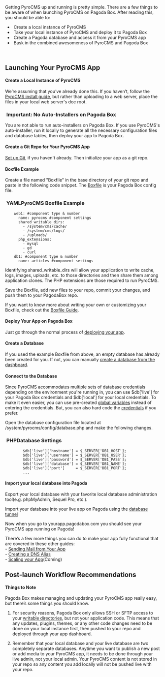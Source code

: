 <p class="active">Getting PyroCMS up and running is pretty simple. There are a few things to be aware of when launching PyroCMS on Pagoda Box. After reading this, you should be able to:</p>
<ul class="checked">
	<li>
		<span class="guides-sprite check">&nbsp;</span>Create a local instance of PyroCMS</li>
	<li>
		<span class="guides-sprite check">&nbsp;</span>Take your local instance of PyroCMS and deploy it to Pagoda Box</li>
	<li>
		<span class="guides-sprite check">&nbsp;</span>Create a Pagoda database and access it from your PyroCMS app</li>
	<li>
		<span class="guides-sprite check">&nbsp;</span>Bask in the combined awesomeness of PyroCMS and Pagoda Box</li>
</ul>
<div class="line-divider">&nbsp;</div>
<h2 id="launching-your-pyrocms-app">Launching Your PyroCMS App</h2>
<div class="justify">
  <h4 id="-create-a-local-instance-of-your-app">Create a Local Instance of PyroCMS</h4>
  <p>We&rsquo;re assuming that you&rsquo;ve already done this. If you haven&rsquo;t, follow the <a href="http://www.pyrocms.com/docs" target="_blank">PyroCMS install guide</a>, but rather than uploading to a web server, place the files in your local web server's doc root.</p>
  <h3 class="tag">
	<span class="guides-sprite w-cap">&nbsp;</span><span class="horizontal-guides-sprite white">Important: No Auto-Installers on Pagoda Box</span><span class="guides-sprite w-end-cap">&nbsp;</span></h3>
	<div class="block yellow">
		<p>You are not able to run auto-installers on Pagoda Box. If you use PyroCMS&#39;s auto-installer, run it locally to generate all the necessary configuration files and database tables, then deploy your app to Pagoda Box.</p>
	<h4 id="-create-a-github-repo-for-your-app">Create a Git Repo for Your PyroCMS App</h4>
	<p><a href="/customer/portal/articles/202225-setting-up-git">Set up Git</a>, if you haven't already. Then initialize your app as a git repo.</p>
  <h4 id="boxfile-example">Boxfile Example</h4>
  <p>Create a file named &quot;Boxfile&quot; in the base directory of your git repo and paste in the following code snippet. The <a href="/customer/portal/articles/175475">Boxfile</a> is your Pagoda Box config file.</p>
  <h3 class="tag" id="pyrocms-example-box-file">
  <span class="guides-sprite cap">&nbsp;</span><span class="horizontal-guides-sprite title">YAML</span><span class="horizontal-guides-sprite green">PyroCMS Boxfile Example</span><span class="guides-sprite green-end-cap">&nbsp;</span></h3>
  <div class="block grey code" id="default-box-config-settings">

        web1: #component type & number
          name: pyrocms #component settings
          shared_writable_dirs:
            - /system/cms/cache/
            - /system/cms/logs/
            - /uploads/
          php_extensions:
            - mysql
            - gd
            - curl
        db1: #component type & number 
          name: articles #component settings
  </div>
	<p>Identifying shared_writable_dirs will allow your application to write cache, logs, images, uploads, etc. to those directories and then share them among application clones. The PHP extensions are those required to run PyroCMS</a>.</p>
	<p>Save the Boxfile, add new files to your repo, commit your changes, and push them to your PagodaBox repo.</p>
	<p>If you want to know more about writing your own or customizing your Boxfile, check out the <a href="/customer/portal/articles/175475">Boxfile Guide</a>.</p>
	<h4 id="-deploy-your-app-on-pagoda-box">Deploy Your App on Pagoda Box</h4>
	<p>Just go through the normal process of <a href="/customer/portal/articles/174146-launching-your-first-app">deploying your app</a>.</p>
	<h4 id="create-database">Create a Database</h4>
	<p>If you used the example Boxfile from above, an empty database has already been created for you. If not, you can manually <a href="/customer/portal/articles/175426-creating-a-database#creating-db-through-dashboard">create a database from the dashboard</a>.</p>
  <h4 id="connect-database">Connect to the Database</h4>
  <p>Since PyroCMS accommodates multiple sets of database credentials depending on the environment you're running in, you can use $db['live'] for your Pagoda Box credentials and $db['local'] for your local credentials. To make it even easier, you can use pre-created <a href="/customer/portal/articles/175470">global variables</a> instead of entering the credentials. But, you can also hard code the <a href="/customer/portal/articles/175426-creating-a-database#-connecting-to-your-db">credentials</a> if you prefer.</p>
  <p>Open the database configuration file located at /system/pyrocms/config/database.php and make the following changes.</p>
  <h3 id="database-settings" class="tag"><span class="guides-sprite cap">&nbsp;</span><span class="horizontal-guides-sprite title">PHP</span><span class="horizontal-guides-sprite green">Database Settings</span><span class="guides-sprite green-end-cap"></span></h3>
  <div class="block grey code">

            $db['live']['hostname'] = $_SERVER['DB1_HOST'];
            $db['live']['username'] = $_SERVER['DB1_USER'];
            $db['live']['password'] = $_SERVER['DB1_PASS'];
            $db['live']['database'] = $_SERVER['DB1_NAME'];
            $db['live']['port'] 	= $_SERVER['DB1_PORT'];
            ...
  </div>
	<h4 id="get-your-local-database-to-pagoda">Import your local database into Pagoda</h4>
	<p>Export your local database with your favorite local database administration tool(e.g. phpMyAdmin, Sequel Pro, etc.).</p>
	<p>Import your database into your live app on Pagoda using the <a href="/customer/portal/articles/175427">database tunnel</a></p>
	<p>Now when you go to yourapp.pagodabox.com you should see your PyroCMS app running on Pagoda!</p>
	<p>There&rsquo;s a few more things you can do to make your app fully functional that are covered in these other guides:<br />
			- <a href="/customer/portal/articles/175384">Sending Mail from Your App</a><br />
			- <a href="/customer/portal/articles/175471">Creating a DNS Alias</a><br />
			- <a href="/customer/portal/articles/175459">Scaling your App</a>(Coming)</p>
</div>

<h2 id="post-launch-workflow-recommendations">
	Post-launch Workflow Recommendations</h2>
<div class="justify">
	<h4 id="-things-to-note">Things to Note</h4>
	<p>Pagoda Box makes managing and updating your PyroCMS app really easy, but there&rsquo;s some things you should know.</p>
	<ol>
		<li>
			<p>For security reasons, Pagoda Box only allows SSH or SFTP access to your <a href="/customer/portal/articles/175418">writable directories</a>, but not your application code. This means that any updates, plugins, themes, or any other code changes need to be done on your local instance first, then pushed to your repo and deployed through your app dashboard.</p>
		</li>
		<li>
			<p>Remember that your local database and your live database are two completely separate databases. Anytime you want to publish a new post or add media to your PyroCMS app, it needs to be done through your live admin, not your local admin. Your PyroCMS content is not stored in your repo so any content you add locally will not be pushed live with your repo.</p>
		</li>
	</ol>
</div>